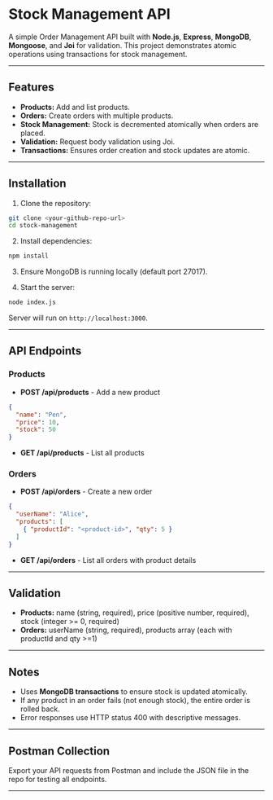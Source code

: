 # Stock Management API

A simple Order Management API built with **Node.js**, **Express**, **MongoDB**, **Mongoose**, and **Joi** for validation. This project demonstrates atomic operations using transactions for stock management.

---

## Features

* **Products:** Add and list products.
* **Orders:** Create orders with multiple products.
* **Stock Management:** Stock is decremented atomically when orders are placed.
* **Validation:** Request body validation using Joi.
* **Transactions:** Ensures order creation and stock updates are atomic.

---

## Installation

1. Clone the repository:

```bash
git clone <your-github-repo-url>
cd stock-management
```

2. Install dependencies:

```bash
npm install
```

3. Ensure MongoDB is running locally (default port 27017).

4. Start the server:

```bash
node index.js
```

Server will run on `http://localhost:3000`.

---

## API Endpoints

### Products

* **POST /api/products** - Add a new product

```json
{
  "name": "Pen",
  "price": 10,
  "stock": 50
}
```

* **GET /api/products** - List all products

### Orders

* **POST /api/orders** - Create a new order

```json
{
  "userName": "Alice",
  "products": [
    { "productId": "<product-id>", "qty": 5 }
  ]
}
```

* **GET /api/orders** - List all orders with product details

---

## Validation

* **Products:** name (string, required), price (positive number, required), stock (integer >= 0, required)
* **Orders:** userName (string, required), products array (each with productId and qty >=1)

---

## Notes

* Uses **MongoDB transactions** to ensure stock is updated atomically.
* If any product in an order fails (not enough stock), the entire order is rolled back.
* Error responses use HTTP status 400 with descriptive messages.

---

## Postman Collection

Export your API requests from Postman and include the JSON file in the repo for testing all endpoints.

---
